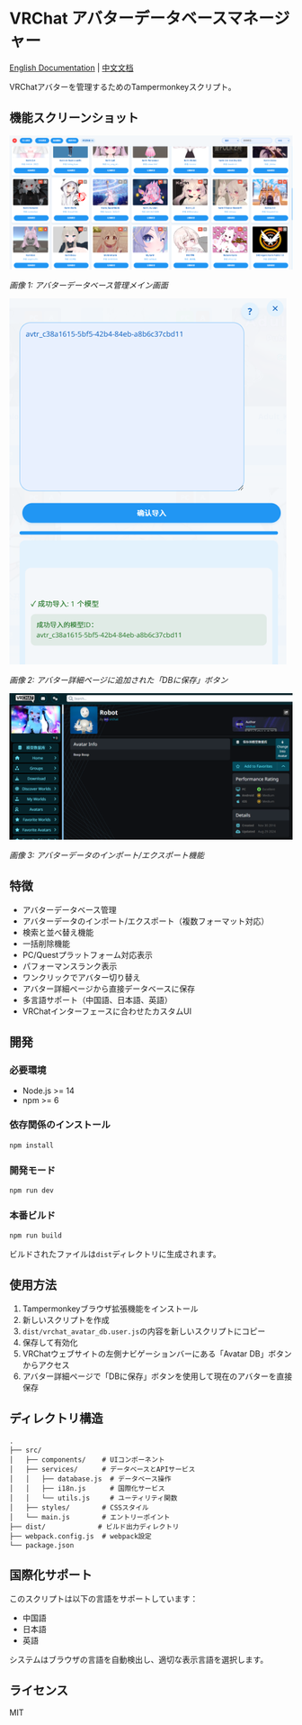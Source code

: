 # VRChat アバターデータベースマネージャー

[English Documentation](README.md) | [中文文档](README-zh.md)

VRChatアバターを管理するためのTampermonkeyスクリプト。

## 機能スクリーンショット

![アバターデータベースのメイン画面](img/1.png)

*画像 1: アバターデータベース管理メイン画面*

![アバター詳細ページの保存ボタン](img/2.png)

*画像 2: アバター詳細ページに追加された「DBに保存」ボタン*

![インポート/エクスポート機能](img/3.png)

*画像 3: アバターデータのインポート/エクスポート機能*

## 特徴

- アバターデータベース管理
- アバターデータのインポート/エクスポート（複数フォーマット対応）
- 検索と並べ替え機能
- 一括削除機能
- PC/Questプラットフォーム対応表示
- パフォーマンスランク表示
- ワンクリックでアバター切り替え
- アバター詳細ページから直接データベースに保存
- 多言語サポート（中国語、日本語、英語）
- VRChatインターフェースに合わせたカスタムUI

## 開発

### 必要環境

- Node.js >= 14
- npm >= 6

### 依存関係のインストール

```bash
npm install
```

### 開発モード

```bash
npm run dev
```

### 本番ビルド

```bash
npm run build
```

ビルドされたファイルは`dist`ディレクトリに生成されます。

## 使用方法

1. Tampermonkeyブラウザ拡張機能をインストール
2. 新しいスクリプトを作成
3. `dist/vrchat_avatar_db.user.js`の内容を新しいスクリプトにコピー
4. 保存して有効化
5. VRChatウェブサイトの左側ナビゲーションバーにある「Avatar DB」ボタンからアクセス
6. アバター詳細ページで「DBに保存」ボタンを使用して現在のアバターを直接保存

## ディレクトリ構造

```
.
├── src/
│   ├── components/    # UIコンポーネント
│   ├── services/      # データベースとAPIサービス
│   │   ├── database.js  # データベース操作
│   │   ├── i18n.js      # 国際化サービス
│   │   └── utils.js     # ユーティリティ関数
│   ├── styles/        # CSSスタイル
│   └── main.js        # エントリーポイント
├── dist/             # ビルド出力ディレクトリ
├── webpack.config.js  # webpack設定
└── package.json
```

## 国際化サポート

このスクリプトは以下の言語をサポートしています：

- 中国語
- 日本語
- 英語

システムはブラウザの言語を自動検出し、適切な表示言語を選択します。

## ライセンス

MIT 